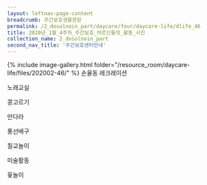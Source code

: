 ```yaml
--- 
layout: leftnav-page-content 
breadcrumb: 주간보호생활현장 
permalink: /2_dosolnoin_part/daycare/four/daycare-life/dlife_46
title: 2020년_1월_4주차_주간보호_어르신들의_활동_사진
collection_name: 2_dosolnoin_part
second_nav_title: '주간보호센터안내' 
---
```

{% include image-gallery.html folder="/resource_room/daycare-life/files/202002-46/" %}
손율동 레크레이션

노래교실

콩고르기

만다라

풍선배구

칠교놀이

미술활동

윷놀이